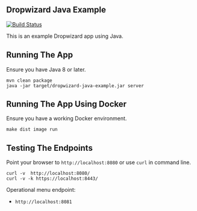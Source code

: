 ## Dropwizard Java Example

[![Build Status](https://travis-ci.org/jecklgamis/dropwizard-java-example.svg?branch=master)](https://travis-ci.org/jecklgamis/dropwizard-java-example)

This is an example Dropwizard app using Java. 

## Running The App 
Ensure you have Java 8 or later.
```
mvn clean package
java -jar target/dropwizard-java-example.jar server
```

## Running The App Using Docker
Ensure you have a working Docker environment.
```
make dist image run
```

## Testing The Endpoints
Point your browser to `http://localhost:8080` or use `curl` in command line.

```
curl -v  http://localhost:8080/
curl -v -k https://localhost:8443/
```
Operational menu endpoint:
* `http://localhost:8081`


